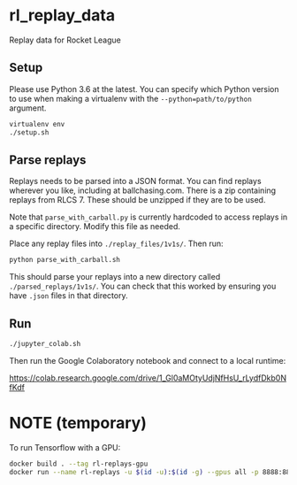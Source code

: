 # rl_replay_data
Replay data for Rocket League

## Setup

Please use Python 3.6 at the latest. You can specify which Python version to use when making a virtualenv with the `--python=path/to/python` argument.

```bash
virtualenv env
./setup.sh
```

## Parse replays

Replays needs to be parsed into a JSON format. You can find replays wherever you like, including at ballchasing.com. There is a zip containing replays from RLCS 7. These should be unzipped if they are to be used.

Note that `parse_with_carball.py` is currently hardcoded to access replays in a specific directory. Modify this file as needed.

Place any replay files into `./replay_files/1v1s/`. Then run:

```bash
python parse_with_carball.sh
```

This should parse your replays into a new directory called `./parsed_replays/1v1s/`. You can check that this worked by ensuring you have `.json` files in that directory.

## Run

```bash
./jupyter_colab.sh
```

Then run the Google Colaboratory notebook and connect to a local runtime:

https://colab.research.google.com/drive/1_Gl0aMOtyUdjNfHsU_rLydfDkb0NfKdf


# NOTE (temporary)
To run Tensorflow with a GPU:
```bash
docker build . --tag rl-replays-gpu
docker run --name rl-replays -u $(id -u):$(id -g) --gpus all -p 8888:8888 -v $(pwd):/tf/project rl-replays-gpu
```
